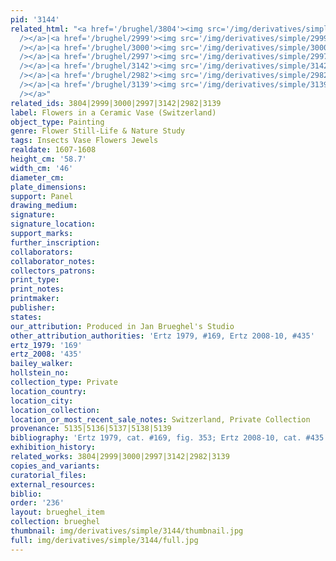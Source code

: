 ```yaml
---
pid: '3144'
related_html: "<a href='/brughel/3804'><img src='/img/derivatives/simple/3804/thumbnail.jpg'
  /></a>|<a href='/brughel/2999'><img src='/img/derivatives/simple/2999/thumbnail.jpg'
  /></a>|<a href='/brughel/3000'><img src='/img/derivatives/simple/3000/thumbnail.jpg'
  /></a>|<a href='/brughel/2997'><img src='/img/derivatives/simple/2997/thumbnail.jpg'
  /></a>|<a href='/brughel/3142'><img src='/img/derivatives/simple/3142/thumbnail.jpg'
  /></a>|<a href='/brughel/2982'><img src='/img/derivatives/simple/2982/thumbnail.jpg'
  /></a>|<a href='/brughel/3139'><img src='/img/derivatives/simple/3139/thumbnail.jpg'
  /></a>"
related_ids: 3804|2999|3000|2997|3142|2982|3139
label: Flowers in a Ceramic Vase (Switzerland)
object_type: Painting
genre: Flower Still-Life & Nature Study
tags: Insects Vase Flowers Jewels
realdate: 1607-1608
height_cm: '58.7'
width_cm: '46'
diameter_cm: 
plate_dimensions: 
support: Panel
drawing_medium: 
signature: 
signature_location: 
support_marks: 
further_inscription: 
collaborators: 
collaborator_notes: 
collectors_patrons: 
print_type: 
print_notes: 
printmaker: 
publisher: 
states: 
our_attribution: Produced in Jan Brueghel's Studio
other_attribution_authorities: 'Ertz 1979, #169, Ertz 2008-10, #435'
ertz_1979: '169'
ertz_2008: '435'
bailey_walker: 
hollstein_no: 
collection_type: Private
location_country: 
location_city: 
location_collection: 
location_or_most_recent_sale_notes: Switzerland, Private Collection
provenance: 5135|5136|5137|5138|5139
bibliography: 'Ertz 1979, cat. #169, fig. 353; Ertz 2008-10, cat. #435'
exhibition_history: 
related_works: 3804|2999|3000|2997|3142|2982|3139
copies_and_variants: 
curatorial_files: 
external_resources: 
biblio: 
order: '236'
layout: brueghel_item
collection: brueghel
thumbnail: img/derivatives/simple/3144/thumbnail.jpg
full: img/derivatives/simple/3144/full.jpg
---
```


